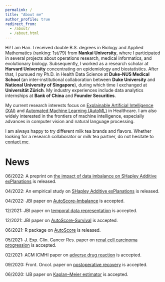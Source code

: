 ```yaml
---
permalink: /
title: "About me"
author_profile: true
redirect_from: 
  - /about/
  - /about.html
---
```


Hi! I am Han. I received double B.S. degrees in Biology and Applied Mathematics (ranking: 1st/79) from **Nankai University**, where I participated in several projects about operations research, medical informatics, and evolutionary biology. Subsequently, I worked as a research scholar at **Harvard University** concentrating on epidemiology and biostatistics. After that, I pursued my Ph.D. in Health Data Science at **Duke-NUS Medical School** (an inter-institutional collaboration between **Duke University** and **National University of Singapore**), during which time I exchanged at **Universität Zürich**. My industry experiences include data analytics internships at **Bank of China** and **Founder Securities**.

My current research interests focus on [Explainable Artificial Intelligence (XAI)](https://en.wikipedia.org/wiki/Explainable_artificial_intelligence) and [Automated Machine Learning (AutoML)](https://en.wikipedia.org/wiki/Automated_machine_learning) in Healthcare. I am also widely interested in the frontiers of machine intelligence, especially advances in computer vision and natural language processing.

I am always happy to try different milk tea brands and flavors. Whether looking for a research collaborator or milk tea partner, do not hesitate to <a href="mailto:yuan.han@u.duke.nus.edu">contact me</a>.

News
=
06/2022: A preprint on [the impact of data imbalance on SHapley Additive exPlanations](https://arxiv.org/abs/2206.04050) is released.

04/2022: An empirical study on [SHapley Additive exPlanations](https://arxiv.org/abs/2204.11351) is released.

04/2022: JBI paper on [AutoScore-Imbalance](https://www.sciencedirect.com/science/article/abs/pii/S1532046422000880) is accepted.

12/2021: JBI paper on [temporal data representation](https://www.sciencedirect.com/science/article/abs/pii/S1532046421003099) is accepted.

12/2021: JBI paper on [AutoScore-Survival](https://www.sciencedirect.com/science/article/abs/pii/S1532046421002884) is accepted.

06/2021: R package on [AutoScore](https://cran.r-project.org/web/packages/AutoScore/index.html) is released.

05/2021: J. Exp. Clin. Cancer Res. paper on [renal cell carcinoma progression](https://link.springer.com/article/10.1186/s13046-021-01980-0) is accepted.

02/2021: ACM ICMHI paper on [adverse drug reaction](https://dl.acm.org/doi/abs/10.1145/3472813.3472817) is accepted.

09/2020: Front. Oncol. paper on [postoperative recovery](https://www.frontiersin.org/articles/10.3389/fonc.2020.513874/full) is accepted.

06/2020: IJB paper on [Kaplan–Meier estimator](https://www.degruyter.com/document/doi/10.1515/ijb-2019-0095/html) is accepted.
